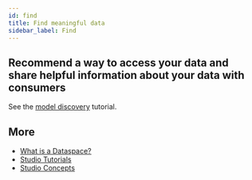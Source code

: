 ```yaml
---
id: find
title: Find meaningful data
sidebar_label: Find
---
```


## Recommend a way to access your data and share helpful information about your data with consumers

See the [model discovery](../tutorials/studio-find-models.md) tutorial.

## More
- [What is a Dataspace?](../concepts/legend-studio-concepts.md/#dataspace)
- [Studio Tutorials](../tutorials/studio-create-model.md) 
- [Studio Concepts](../concepts/legend-studio-concepts.md)